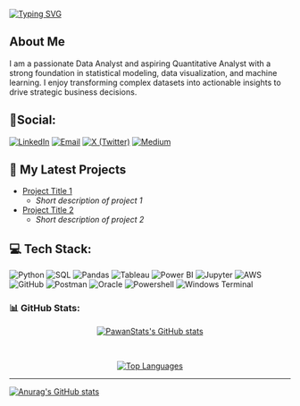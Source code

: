 [![Typing SVG](https://readme-typing-svg.demolab.com?font=Fira+Code&duration=4000&pause=1000&center=true&vCenter=true&width=435&lines=Hi%F0%9F%91%8B%2C+;I+am+Pawan+..;Data+Analyst;Quantitative+Analyst)](https://git.io/typing-svg)

## About Me

I am a passionate Data Analyst and aspiring Quantitative Analyst with a strong foundation in statistical modeling, data visualization, and machine learning. I enjoy transforming complex datasets into actionable insights to drive strategic business decisions.



## 🔗Social:

[![LinkedIn](https://img.shields.io/badge/LinkedIn-0A66C2?style=for-the-badge&logo=linkedin&logoColor=white)](https://www.linkedin.com/in/pawan-dighore-5ba02530a)
[![Email](https://img.shields.io/badge/Email-D14836?style=for-the-badge&logo=gmail&logoColor=white)](mailto:pawandighore22@gmail.com)
[![X (Twitter)](https://img.shields.io/badge/X-000000?style=for-the-badge&logo=x&logoColor=white)](https://x.com/xe_stoner?t=ZbRMXVg2wzoU9e_q5Yt7Qg&s=09)
[![Medium](https://img.shields.io/badge/Medium-000000?style=for-the-badge&logo=medium&logoColor=white)](Your_Medium_URL_Here)

## 🚀 My Latest Projects

- [Project Title 1](link-to-project-1)
  - *Short description of project 1*
- [Project Title 2](link-to-project-2)
  - *Short description of project 2*
 
## 💻 Tech Stack: 
![Python](https://img.shields.io/badge/Python-3776AB?style=for-the-badge&logo=python&logoColor=white)
![SQL](https://img.shields.io/badge/SQL-4479A1?style=for-the-badge&logo=mysql&logoColor=white)
![Pandas](https://img.shields.io/badge/Pandas-150458?style=for-the-badge&logo=pandas&logoColor=white)
![Tableau](https://img.shields.io/badge/Tableau-E97627?style=for-the-badge&logo=tableau&logoColor=white)
![Power BI](https://img.shields.io/badge/Power%20BI-F2C811?style=for-the-badge&logo=power%20bi&logoColor=black)
![Jupyter](https://img.shields.io/badge/Jupyter-F37626?style=for-the-badge&logo=jupyter&logoColor=white)
![AWS](https://img.shields.io/badge/AWS-232F3E?style=for-the-badge&logo=amazon-aws&logoColor=white)
![GitHub](https://img.shields.io/badge/GitHub-100000?style=for-the-badge&logo=github&logoColor=white) 
![Postman](https://img.shields.io/badge/Postman-FF6C37?style=for-the-badge&logo=postman&logoColor=white)
![Oracle](https://img.shields.io/badge/Oracle-F80000?style=for-the-badge&logo=oracle&logoColor=white) 
![Powershell](https://img.shields.io/badge/Powershell-5391FE?style=for-the-badge&logo=powershell&logoColor=white) 
![Windows Terminal](https://img.shields.io/badge/Windows%20Terminal-4D4D4D?style=for-the-badge&logo=windows%20terminal&logoColor=white)


### 📊 GitHub Stats:

<div align="center">
  
  [![PawanStats's GitHub stats](https://github-readme-stats.vercel.app/api?username=PawanStats&show_icons=true&theme=dark)](https://github.com/anuraghazra/github-readme-stats)
  
  <br/>
  
  [![Top Languages](https://github-readme-stats.vercel.app/api/top-langs/?username=PawanStats&layout=compact&theme=dark)](https://github.com/anuraghazra/github-readme-stats)

</div>

---
[![Anurag's GitHub stats](https://github-readme-stats.vercel.app/api?username=PawanStats)](https://github.com/PawanStats/github-readme-stats)

